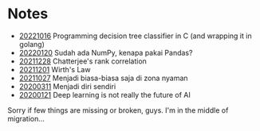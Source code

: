 # Notes

- [20221016](20221016-dt-in-c) Programming decision tree classifier in C (and wrapping it in golang)
- [20220120](20220120-np-vs-pd) Sudah ada NumPy, kenapa pakai Pandas?
- [20211228](20211228-chatterjee) Chatterjee's rank correlation 
- [20211201](20211201-wirths-law) Wirth's Law
- [20211027](20211027-biasa-biasa-saja) Menjadi biasa-biasa saja di zona nyaman
- [20200311](20200311-diri-sendiri) Menjadi diri sendiri
- [20200121](20200121-dl-is-not-the-future) Deep learning is not really the future of AI

<span class="faded">Sorry if few things are missing or broken, guys. I'm in the middle of migration...</span>